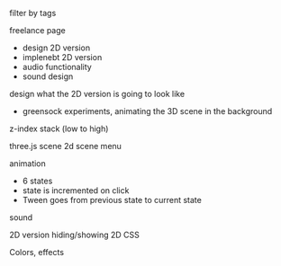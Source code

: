 filter by tags

freelance page
- design 2D version
- implenebt 2D version
- audio functionality
- sound design

design what the 2D version is going to look like
- greensock experiments, animating the 3D scene in the background


z-index stack (low to high)

three.js scene
2d scene
menu






animation
- 6 states
- state is incremented on click
- Tween goes from previous state to current state

sound

2D version hiding/showing
2D CSS

Colors, effects

